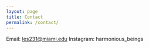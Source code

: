 ```yaml
---
layout: page
title: Contact
permalink: /contact/
---
```

Email: les231@miami.edu
Instagram: harmonious_beings
